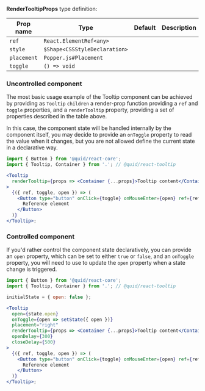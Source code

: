 **RenderTooltipProps** type definition:

| Prop name   | Type                          | Default | Description |
| ----------- | ----------------------------- | ------- | ----------- |
| `ref`       | `React.ElementRef<any>`       |         |             |
| `style`     | `$Shape<CSSStyleDeclaration>` |         |             |
| `placement` | `Popper.js#Placement`         |         |             |
| `toggle`    | `() => void`                  |         |             |

### Uncontrolled component

The most basic usage example of the Tooltip component can be achieved by
providing as `Tooltip` `children` a render-prop function providing a
`ref` and `toggle` properties, and a `renderTooltip` property, providing
a set of properties described in the table above.

In this case, the component state will be handled internally by the
component itself, you may decide to provide an `onToggle` property to
read the value when it changes, but you are not allowed define the current
state in a declarative way.

```jsx
import { Button } from '@quid/react-core';
import { Tooltip, Container } from '.'; // @quid/react-tooltip

<Tooltip
  renderTooltip={props => <Container {...props}>Tooltip content</Container>}
>
  {({ ref, toggle, open }) => (
    <Button type="button" onClick={toggle} onMouseEnter={open} ref={ref}>
      Reference element
    </Button>
  )}
</Tooltip>;
```

### Controlled component

If you'd rather control the component state declaratively, you can provide
an `open` property, which can be set to either `true` or `false`, and an
`onToggle` property, you will need to use to update the `open` property when
a state change is triggered.

```jsx
import { Button } from '@quid/react-core';
import { Tooltip, Container } from '.'; // @quid/react-tooltip

initialState = { open: false };

<Tooltip
  open={state.open}
  onToggle={open => setState({ open })}
  placement="right"
  renderTooltip={props => <Container {...props}>Tooltip content</Container>}
  openDelay={300}
  closeDelay={500}
>
  {({ ref, toggle, open }) => (
    <Button type="button" onClick={toggle} onMouseEnter={open} ref={ref}>
      Reference element
    </Button>
  )}
</Tooltip>;
```
